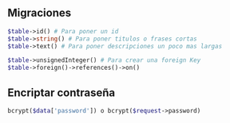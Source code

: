 

## Migraciones

```php
$table->id() # Para poner un id
$table->string() # Para poner titulos o frases cortas
$table->text() # Para poner descripciones un poco mas largas

$table->unsignedInteger() # Para crear una foreign Key
$table->foreign()->references()->on()
```


## Encriptar contraseña

```php
bcrypt($data['password']) o bcrypt($request->password)
```
